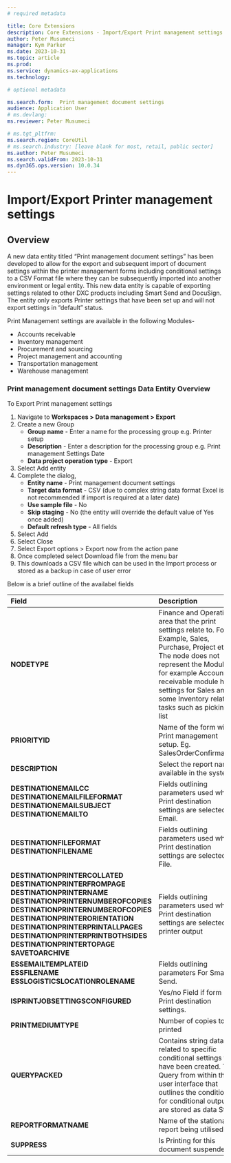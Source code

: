 ```yaml
---
# required metadata

title: Core Extensions
description: Core Extensions - Import/Export Print management settings
author: Peter Musumeci
manager: Kym Parker
ms.date: 2023-10-31
ms.topic: article
ms.prod: 
ms.service: dynamics-ax-applications
ms.technology: 

# optional metadata

ms.search.form:  Print management document settings
audience: Application User
# ms.devlang: 
ms.reviewer: Peter Musumeci

# ms.tgt_pltfrm: 
ms.search.region: CoreUtil
# ms.search.industry: [leave blank for most, retail, public sector]
ms.author: Peter Musumeci
ms.search.validFrom: 2023-10-31
ms.dyn365.ops.version: 10.0.34
---
```


# Import/Export Printer management settings

## Overview

A new data entity titled “Print management document settings” has been developed to allow for the export and subsequent import of document settings within the printer management forms including conditional settings to a CSV Format file where they can be subsequently imported into another environment or legal entity.  This new data entity is capable of exporting settings related to other DXC products including Smart Send and DocuSign.   The entity only exports Printer settings that have been set up and will not export settings in “default” status.

Print Management settings are available in the following Modules-<br>
* Accounts receivable<br>
* Inventory management<br>
* Procurement and sourcing<br>
* Project management and accounting<br>
* Transportation management<br>
* Warehouse management<br>


### Print management document settings Data Entity Overview

To Export Print management settings 
1. Navigate to **Workspaces > Data management > Export**
2. Create a new Group
    * **Group name** - Enter a name for the processing group e.g. Printer setup
    * **Description**	- Enter a description for the processing group e.g. Print management Settings Date 
    * **Data project operation type**	- Export
3.	Select Add entity
4.	Complete the dialog, 
    * **Entity name**	- Print management document settings
    * **Target data format** - CSV (due to complex string data format Excel is not recommended if import is required at a later date)
    * **Use sample file**	- No
    * **Skip staging** - No (the entity will override the default value of Yes once added)
    * **Default refresh type** - All fields
5.	Select Add
7.	Select Close
8.	Select Export options > Export now from the action pane
9.	Once completed  select Download file from the menu bar
10.	This downloads a CSV file which can  be used in the Import process or stored as a backup in case of user error

Below is a brief outline of the availabel fields 

|  **Field**  | **Description** | 
|:---|:---|     
|  **NODETYPE**  | Finance and Operation area that the print settings relate to.  For Example, Sales, Purchase, Project etc. <br> The node does not represent the Module, for example Accounts receivable module holds settings for Sales and some Inventory related tasks such as picking list |   
|  **PRIORITYID**  | Name of the form within Print management setup.  Eg. SalesOrderConfirmation. |  
|  **DESCRIPTION**  | Select the report name available in the system. |  
|  **DESTINATIONEMAILCC** <br>  **DESTINATIONEMAILFILEFORMAT** <br> **DESTINATIONEMAILSUBJECT** <br> **DESTINATIONEMAILTO** <br> | Fields outlining parameters used when Print destination settings are selected for Email. |  
|  **DESTINATIONFILEFORMAT** <br>  **DESTINATIONFILENAME**  | Fields outlining parameters used when Print destination settings are selected for File. |  
|  **DESTINATIONPRINTERCOLLATED** <br>  **DESTINATIONPRINTERFROMPAGE** <br> **DESTINATIONPRINTERNAME** <br> **DESTINATIONPRINTERNUMBEROFCOPIES** <br> **DESTINATIONPRINTERNUMBEROFCOPIES** <br>**DESTINATIONPRINTERORIENTATION** <br> **DESTINATIONPRINTERPRINTALLPAGES** <br>**DESTINATIONPRINTERPRINTBOTHSIDES** <br>**DESTINATIONPRINTERTOPAGE** <br> **SAVETOARCHIVE** <br>| Fields outlining parameters used when Print destination settings are selected for printer output | 
|  **ESSEMAILTEMPLATEID** <br>  **ESSFILENAME** <br> **ESSLOGISTICSLOCATIONROLENAME** <br>  | Fields outlining parameters For Smart Send. |  
|  **ISPRINTJOBSETTINGSCONFIGURED**  | Yes/no Field if form has Print destination settings. |  
|  **PRINTMEDIUMTYPE**  | Number of copies to be printed  |  
|  **QUERYPACKED**  | Contains string data related to specific conditional settings that have been created.  The Query from within the user interface that outlines the conditions for conditional outputs are stored as data String   |  
|  **REPORTFORMATNAME**  | Name of the stationary report being utilised   |  
|  **SUPPRESS**  | Is Printing for this document suspended   |  

